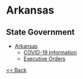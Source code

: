 # Arkansas

## State Government

* [Arkansas](https://portal.arkansas.gov/)
  * [COVID-19 Information](https://govstatus.egov.com/ar-covid-19)
  * [Executive Orders](https://governor.arkansas.gov/our-office/executive-orders/)

[<< Back](README.md)
